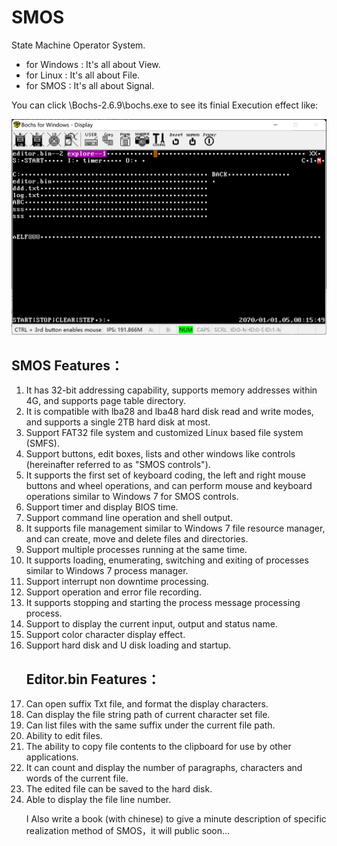 # SMOS
<p>State Machine Operator System.</p>
<ul>
<li>for Windows : It's all about View.</li>
<li>for Linux : It's all about File.</li>
<li>for SMOS : It's all about Signal.</li>
</ul>
<p>You can click \Bochs-2.6.9\bochs.exe to see its finial Execution effect like:</p>
<img src="/smos.jpg" alt="smos.jpg"> </img>
<h2>SMOS Features：</h2>
<ol>
<li>It has 32-bit addressing capability, supports memory addresses within 4G, and supports page table directory.</li>
<li>It is compatible with lba28 and lba48 hard disk read and write modes, and supports a single 2TB hard disk at most.</li>
<li>Support FAT32 file system and customized Linux based file system (SMFS).</li>
<li>Support buttons, edit boxes, lists and other windows like controls (hereinafter referred to as "SMOS controls").</li>
<li>It supports the first set of keyboard coding, the left and right mouse buttons and wheel operations, and can perform mouse and keyboard operations similar to Windows 7 for SMOS controls.</li>
<li>Support timer and display BIOS time.</li>
<li>Support command line operation and shell output.</li>
<li>It supports file management similar to Windows 7 file resource manager, and can create, move and delete files and directories.</li>
<li>Support multiple processes running at the same time.</li>
<li>It supports loading, enumerating, switching and exiting of  processes similar to Windows 7 process manager.
<li>Support interrupt non downtime processing.</li>
<li>Support operation and error file recording.</li>
<li>It supports stopping and starting the process message processing process.</li>
<li>Support to display the current input, output and status name.</li>
<li>Support color character display effect.</li>
<li>Support hard disk and U disk loading and startup.</li> 
<h2> Editor.bin Features：</h2>
<li>Can open suffix Txt file, and format the display characters.</li>
<li>Can display the file string path of  current character set file.</li>
<li>Can list files with the same suffix under the current file path.</li>
<li>Ability to edit files.</li>
<li>The ability to copy file contents to the clipboard for use by other applications.</li>
<li>It can count and display the number of paragraphs, characters and words of the current file.</li>
<li>The edited file can be saved to the hard disk.</li>
<li>Able to display the file line number.</li>
<p>I Also write a book (with chinese) to give a minute description of specific realization method of SMOS，it will public soon...</p>




